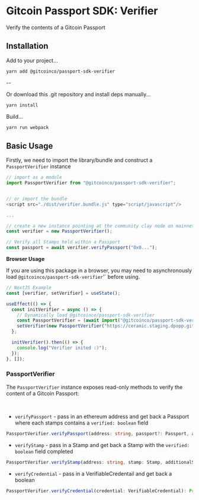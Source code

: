 # Gitcoin Passport SDK: Verifier

Verify the contents of a Gitcoin Passport

## Installation

Add to your project...

```bash
yarn add @gitcoinco/passport-sdk-verifier
```

--

Or download this .git repository and install deps manually...

```bash
yarn install
```

Build...

```bash
yarn run webpack
```

## Basic Usage

Firstly, we need to import the library/bundle and construct a `PassportVerifier` instance

```javascript
// import as a module
import PassportVerifier from "@gitcoinco/passport-sdk-verifier";


// or import the bundle
<script src="./dist/verifier.bundle.js" type="script/javascript"/>

...

// create a new instance pointing at the community clay node on mainnet along with the criteria we wish to score against
const verifier = new PassportVerifier();

// Verify all Stamps held within a Passport
const passport = await verifier.verifyPassport("0x0...");

```

**Browser Usage**

If you are using this package in a browser, you may need to asynchronously load `@gitcoinco/passport-sdk-verifier`'`
before using.

```javascript
// NextJS Example
const [verifier, setVerifier] = useState();

useEffect(() => {
  const initVerifier = async () => {
    // Dynamically load @gitcoinco/passport-sdk-verifier
    const PassportVerifier = (await import("@gitcoinco/passport-sdk-verifier")).PassportVerifier;
    setVerifier(new PassportVerifier("https://ceramic.staging.dpopp.gitcoin.co"));
  };

  initVerifier().then(() => {
    console.log("Verifier inited :)");
  });
}, []);
```

### PassportVerifier

The `PassportVerifier` instance exposes read-only methods to verify the content of a Gitcoin Passport:

<br/>


- `verifyPassport` - pass in an ethereum address and get back a Passport where each stamps contains a `verified: boolean` field
```typescript
PassportVerifier.verifyPassport(address: string, passport?: Passport, additionalStampCheck?: (stamp: Stamp) => boolean): Promise<Passport>
```

- `verifyStamp` - pass in a Stamp and get back a Stamp with the `verified: boolean` field completed
```typescript
PassportVerifier.verifyStamp(address: string, stamp: Stamp, additionalStampCheck?: (stamp: Stamp) => boolean): Promise<Stamp>
```

- `verifyCredential` - pass in a VerifiableCredentail and get back a boolean
```typescript
PassportVerifier.verifyCredential(credential: VerifiableCredential): Promise<boolean>
```

